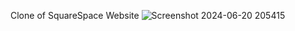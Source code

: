 Clone of SquareSpace Website
![Screenshot 2024-06-20 205415](https://github.com/ib-inu/SquareSpace-Clone/assets/162890704/e0e08c6b-84d5-4a7d-b88c-ba898650dea1)
